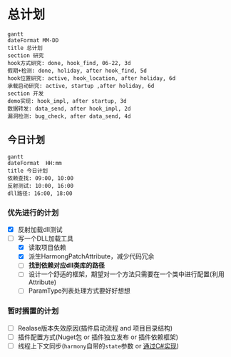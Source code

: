 # 总计划

```mermaid
gantt
dateFormat MM-DD
title 总计划
section 研究
hook方式研究: done, hook_find, 06-22, 3d
假期+检测: done, holiday, after hook_find, 5d
hook位置研究: active, hook_location, after holiday, 6d
承载启动研究: active, startup ,after holiday, 6d
section 开发
demo实现: hook_impl, after startup, 3d
数据转发: data_send, after hook_impl, 2d
漏洞检测: bug_check, after data_send, 4d
```

## 今日计划

```mermaid
gantt
dateFormat  HH:mm
title 今日计划
依赖查找: 09:00, 10:00
反射测试: 10:00, 16:00
dll路径: 16:00, 18:00
```

### 优先进行的计划

- [x] 反射加载dll测试
- [ ] 写一个DLL加载工具
  - [x] 读取项目依赖
  - [x] 派生HarmongPatchAttribute，减少代码冗余
  - [ ] **找到依赖对应dll类库的路径**
  - [ ] 设计一个舒适的框架，期望对一个方法只需要在一个类中进行配置(利用Attribute)
  - [ ] ParamType列表处理方式要好好想想

### 暂时搁置的计划

- [ ] Realase版本失效原因(插件启动流程 and 项目目录结构)
- [ ] 插件配置方式(Nuget包 or 插件独立发布 or 插件依赖框架)
- [ ] 线程上下文同步(`harmony`自带的`state`参数 or [通过C#实现](https://lindexi.gitee.io/post/C-dotnet-%E8%87%AA%E5%B7%B1%E5%AE%9E%E7%8E%B0%E4%B8%80%E4%B8%AA%E7%BA%BF%E7%A8%8B%E5%90%8C%E6%AD%A5%E4%B8%8A%E4%B8%8B%E6%96%87.html))
